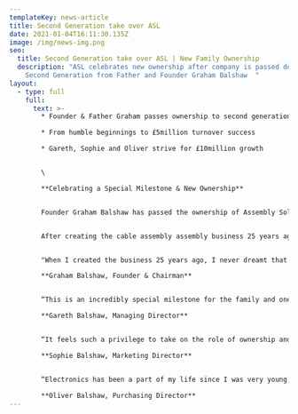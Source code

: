 ```yaml
---
templateKey: news-article
title: Second Generation take over ASL
date: 2021-01-04T16:11:30.135Z
image: /img/news-img.png
seo:
  title: Second Generation take over ASL | New Family Ownership
  description: "ASL celebrates new ownership after company is passed down to
    Second Generation from Father and Founder Graham Balshaw  "
layout:
  - type: full
    full:
      text: >-
        * Founder & Father Graham passes ownership to second generation

        * From humble beginnings to £5million turnover success

        * Gareth, Sophie and Oliver strive for £10million growth


        \

        **Celebrating a Special Milestone & New Ownership**


        Founder Graham Balshaw has passed the ownership of Assembly Solutions Ltd down to next generation, his three children; Gareth, Sophie and Oliver.


        After creating the cable assembly assembly business 25 years ago, Father Graham is thrilled and beyond proud to be passing down what he started from his back bedroom in 1995, aged 35.


        "When I created the business 25 years ago, I never dreamt that Gareth, Sophie and Oliver would all join me one day, let alone enjoy it so much that they would eventually take over. It has been a blessing to see all three of them thrive in their positions and grow into such hard working and respectful professionals. With all their knowledge, ambition and passion, I can already see they're going to take ASL further than I could have ever imagined, and I will be the proudest father watching them. Whilst the actual running of the business is now completely down to Gareth, Sophie & Oliver, I plan on acting as Chairman for the next few years overseeing only the very top level information"\

        **Graham Balshaw, Founder & Chairman**


        “This is an incredibly special milestone for the family and one that myself, Sophie and Oliver are extremely grateful for. I've worked alongside my dad for 17 years and made so many great memories with him. My fondest memory is when he took me to Hong Kong for a week visiting exhibitions and suppliers. It was a great trip and really opened my eyes to the opportunities in international business, which since we have developed partnerships in China and Eastern Europe. I'm excited for this new chapter where we plan to double turnover to £10million"\

        **Gareth Balshaw, Managing Director**


        “It feels such a privilege to take on the role of ownership and we are certainly stepping into some very big shoes! Going through this process of taking over the company has been a really special time for us as a family. It's quite an emotional milestone, especially when you look back and see how far we have all come. We started off as kids helping dad out in the school holidays learning all about cables and wires, and here we are 20 years later taking over a £5million business! My dad has taught me so much over the years from mastering marketing techniques to understanding the overall operations of running a business. We plan to make him the proudest father alive”\

        **Sophie Balshaw, Marketing Director**


        “Electronics has been a part of my life since I was very young, I can still remember Dad teaching me how to wire my first plug when I was about 4 years old! It's because of him that I grew up with a passion for electronics and after going to University to study Electrical Engineering, joining Assembly Solutions was the future path I wanted to take. Taking over the business from dad has been such a great opportunity and one I feel extremely grateful for. He has built an incredible platform for us, and it's now time for us to work the hardest we ever have as there is so much we want to achieve for the business!"\

        **Oliver Balshaw, Purchasing Director**
---
```

